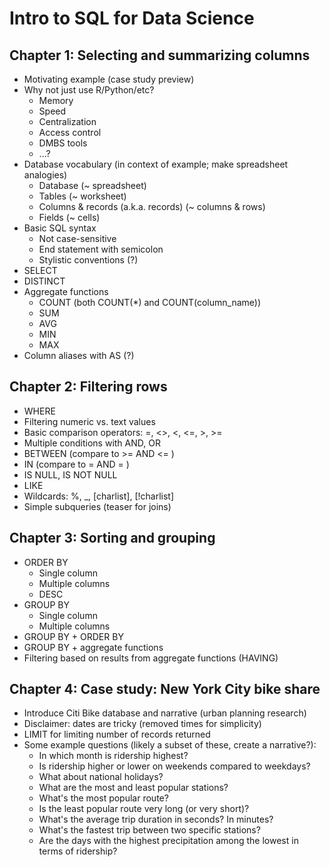# Intro to SQL for Data Science

## Chapter 1: Selecting and summarizing columns

* Motivating example (case study preview)
* Why not just use R/Python/etc?
  * Memory
  * Speed
  * Centralization
  * Access control
  * DMBS tools
  * ...?
* Database vocabulary (in context of example; make spreadsheet analogies)
  * Database (~ spreadsheet)
  * Tables (~ worksheet)
  * Columns & records (a.k.a. records) (~ columns & rows)
  * Fields (~ cells)
* Basic SQL syntax
  * Not case-sensitive
  * End statement with semicolon
  * Stylistic conventions (?)
* SELECT
* DISTINCT
* Aggregate functions
  * COUNT (both COUNT(*) and COUNT(column_name))
  * SUM
  * AVG
  * MIN
  * MAX
* Column aliases with AS (?)

## Chapter 2: Filtering rows

* WHERE
* Filtering numeric vs. text values
* Basic comparison operators: =, <>, <, <=, >, >=
* Multiple conditions with AND, OR
* BETWEEN (compare to >= AND <= )
* IN (compare to = AND = )
* IS NULL, IS NOT NULL
* LIKE
* Wildcards: %, _, [charlist], [!charlist]
* Simple subqueries (teaser for joins)

## Chapter 3: Sorting and grouping

* ORDER BY
  * Single column
  * Multiple columns
  * DESC
* GROUP BY
  * Single column
  * Multiple columns
* GROUP BY + ORDER BY
* GROUP BY + aggregate functions
* Filtering based on results from aggregate functions (HAVING)

## Chapter 4: Case study: New York City bike share

* Introduce Citi Bike database and narrative (urban planning research)
* Disclaimer: dates are tricky (removed times for simplicity)
* LIMIT for limiting number of records returned
* Some example questions (likely a subset of these, create a narrative?):
  * In which month is ridership highest?
  * Is ridership higher or lower on weekends compared to weekdays?
  * What about national holidays?
  * What are the most and least popular stations?
  * What's the most popular route?
  * Is the least popular route very long (or very short)?
  * What's the average trip duration in seconds? In minutes?
  * What's the fastest trip between two specific stations?
  * Are the days with the highest precipitation among the lowest in terms of ridership?
